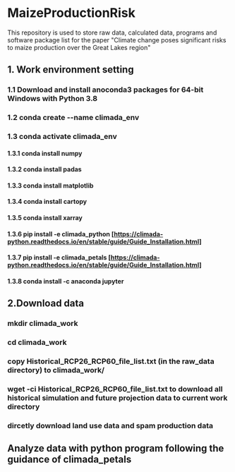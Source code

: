 # MaizeProductionRisk
This repository is used to store raw data, calculated data, programs and software package list for the paper "Climate change poses significant risks to maize production over the Great Lakes region"

## 1. Work environment setting 
### 1.1 Download and install anoconda3 packages for 64-bit Windows with Python 3.8
### 1.2 conda create --name climada_env
### 1.3 conda activate climada_env
#### 1.3.1 conda install numpy
#### 1.3.2 conda install padas
#### 1.3.3 conda install matplotlib
#### 1.3.4 conda install cartopy
#### 1.3.5 conda install xarray
#### 1.3.6 pip install -e climada_python [https://climada-python.readthedocs.io/en/stable/guide/Guide_Installation.html]
#### 1.3.7 pip install -e climada_petals [https://climada-python.readthedocs.io/en/stable/guide/Guide_Installation.html]
#### 1.3.8 conda install -c anaconda jupyter

## 2.Download data
### mkdir climada_work
### cd climada_work
### copy Historical_RCP26_RCP60_file_list.txt (in the raw_data directory) to climada_work/
### wget -ci Historical_RCP26_RCP60_file_list.txt to download all historical simulation and future projection data to current work directory
### dircetly download land use data and spam production data

## Analyze data with python program following the guidance of climada_petals

